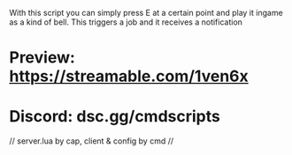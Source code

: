 With this script you can simply press E at a certain point and play it ingame as a kind of bell.
This triggers a job and it receives a notification



# Preview: https://streamable.com/1ven6x
# Discord: dsc.gg/cmdscripts

// server.lua by cap, client & config by cmd //
